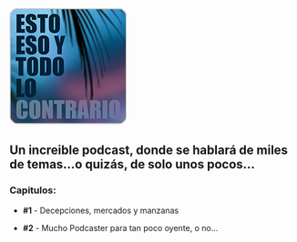 ![Image](https://raw.githubusercontent.com/dabergar/dabergar.github.io/main/thumbnail_v2.jpg)

## Un increible podcast, donde se hablará de miles de temas...o quizás, de solo unos pocos...



### Capitulos:

- **#1** - Decepciones, mercados y manzanas

- **#2** - Mucho Podcaster para tan poco oyente, o no...

